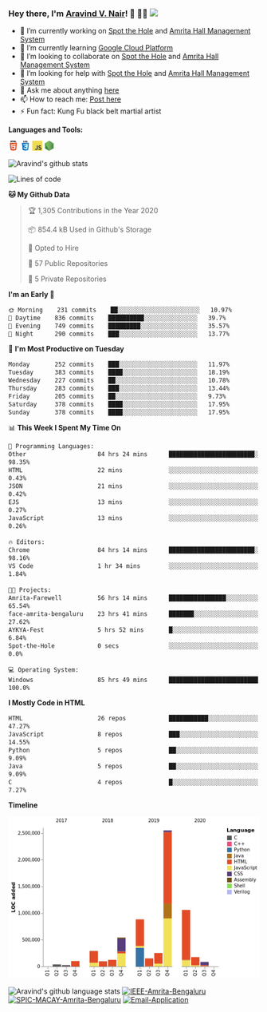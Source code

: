 ### Hey there, I'm [Aravind V. Nair](https://AravindVNair99.github.io)! 👋 👨‍💻 ![](https://komarev.com/ghpvc/?username=AravindVNair99&label=Views)

- 🔭 I’m currently working on [Spot the Hole](https://github.com/AravindVNair99/Spot-the-Hole) and [Amrita Hall Management System](https://github.com/AravindVNair99/Hall-Management-System)
- 🌱 I’m currently learning [Google Cloud Platform](https://cloud.google.com)
- 👯 I’m looking to collaborate on [Spot the Hole](https://github.com/AravindVNair99/Spot-the-Hole) and [Amrita Hall Management System](https://github.com/AravindVNair99/Hall-Management-System)
- 🤔 I’m looking for help with [Spot the Hole](https://github.com/AravindVNair99/Spot-the-Hole) and [Amrita Hall Management System](https://github.com/AravindVNair99/Hall-Management-System)
- 💬 Ask me about anything [here](https://github.com/AravindVNair99/AravindVNair99/issues)
- 📫 How to reach me: [Post here](https://github.com/AravindVNair99/AravindVNair99/issues)
- ⚡ Fun fact: Kung Fu black belt martial artist

**Languages and Tools:**

<code><img height="20px" src="https://raw.githubusercontent.com/github/explore/80688e429a7d4ef2fca1e82350fe8e3517d3494d/topics/html/html.png"></code>
<code><img height="20px" src="https://raw.githubusercontent.com/github/explore/80688e429a7d4ef2fca1e82350fe8e3517d3494d/topics/css/css.png"></code>
<code><img height="20px" src="https://raw.githubusercontent.com/github/explore/80688e429a7d4ef2fca1e82350fe8e3517d3494d/topics/javascript/javascript.png"></code>
<code><img height="20px" src="https://raw.githubusercontent.com/github/explore/80688e429a7d4ef2fca1e82350fe8e3517d3494d/topics/nodejs/nodejs.png"></code>

![Aravind's github stats](https://github-readme-stats.vercel.app/api?username=AravindVNair99&show_icons=true&include_all_commits=true&count_private=true)

<!--START_SECTION:waka-->
![Lines of code](https://img.shields.io/badge/From%20Hello%20World%20I%27ve%20Written-118.9%20million%20lines%20of%20code-blue)

**🐱 My Github Data** 

> 🏆 1,305 Contributions in the Year 2020
 > 
> 📦 854.4 kB Used in Github's Storage 
 > 
> 💼 Opted to Hire
 > 
> 📜 57 Public Repositories
 > 
> 🔑 5 Private Repositories 

**I'm an Early 🐤** 

```text
🌞 Morning    231 commits    ██░░░░░░░░░░░░░░░░░░░░░░░   10.97% 
🌆 Daytime    836 commits    ██████████░░░░░░░░░░░░░░░   39.7% 
🌃 Evening    749 commits    █████████░░░░░░░░░░░░░░░░   35.57% 
🌙 Night      290 commits    ███░░░░░░░░░░░░░░░░░░░░░░   13.77%

```
📅 **I'm Most Productive on Tuesday** 

```text
Monday       252 commits    ███░░░░░░░░░░░░░░░░░░░░░░   11.97% 
Tuesday      383 commits    ████░░░░░░░░░░░░░░░░░░░░░   18.19% 
Wednesday    227 commits    ██░░░░░░░░░░░░░░░░░░░░░░░   10.78% 
Thursday     283 commits    ███░░░░░░░░░░░░░░░░░░░░░░   13.44% 
Friday       205 commits    ██░░░░░░░░░░░░░░░░░░░░░░░   9.73% 
Saturday     378 commits    ████░░░░░░░░░░░░░░░░░░░░░   17.95% 
Sunday       378 commits    ████░░░░░░░░░░░░░░░░░░░░░   17.95%

```


📊 **This Week I Spent My Time On** 

```text
💬 Programming Languages: 
Other                    84 hrs 24 mins      ████████████████████████░   98.35% 
HTML                     22 mins             ░░░░░░░░░░░░░░░░░░░░░░░░░   0.43% 
JSON                     21 mins             ░░░░░░░░░░░░░░░░░░░░░░░░░   0.42% 
EJS                      13 mins             ░░░░░░░░░░░░░░░░░░░░░░░░░   0.27% 
JavaScript               13 mins             ░░░░░░░░░░░░░░░░░░░░░░░░░   0.26%

🔥 Editors: 
Chrome                   84 hrs 14 mins      ████████████████████████░   98.16% 
VS Code                  1 hr 34 mins        ░░░░░░░░░░░░░░░░░░░░░░░░░   1.84%

🐱‍💻 Projects: 
Amrita-Farewell          56 hrs 14 mins      ████████████████░░░░░░░░░   65.54% 
face-amrita-bengaluru    23 hrs 41 mins      ███████░░░░░░░░░░░░░░░░░░   27.62% 
AYKYA-Fest               5 hrs 52 mins       █░░░░░░░░░░░░░░░░░░░░░░░░   6.84% 
Spot-the-Hole            0 secs              ░░░░░░░░░░░░░░░░░░░░░░░░░   0.0%

💻 Operating System: 
Windows                  85 hrs 49 mins      █████████████████████████   100.0%

```

**I Mostly Code in HTML** 

```text
HTML                     26 repos            ███████████░░░░░░░░░░░░░░   47.27% 
JavaScript               8 repos             ███░░░░░░░░░░░░░░░░░░░░░░   14.55% 
Python                   5 repos             ██░░░░░░░░░░░░░░░░░░░░░░░   9.09% 
Java                     5 repos             ██░░░░░░░░░░░░░░░░░░░░░░░   9.09% 
C                        4 repos             █░░░░░░░░░░░░░░░░░░░░░░░░   7.27%

```


**Timeline**

![Chart not found](https://github.com/aravindvnair99/aravindvnair99/blob/master/charts/bar_graph.png) 


<!--END_SECTION:waka-->
![Aravind's github language stats](https://github-readme-stats.vercel.app/api/top-langs/?username=AravindVNair99&layout=compact)
[![IEEE-Amrita-Bengaluru](https://github-readme-stats.vercel.app/api/pin/?username=AravindVNair99&repo=IEEE-Amrita-Bengaluru)](https://github.com/AravindVNair99/IEEE-Amrita-Bengaluru)
[![SPIC-MACAY-Amrita-Bengaluru](https://github-readme-stats.vercel.app/api/pin/?username=AravindVNair99&repo=SPIC-MACAY-Amrita-Bengaluru)](https://github.com/AravindVNair99/SPIC-MACAY-Amrita-Bengaluru)
[![Email-Application](https://github-readme-stats.vercel.app/api/pin/?username=AravindVNair99&repo=Email-Application)](https://github.com/AravindVNair99/Email-Application)

<!--
<p align="center">
<a href="https://buymeacoffee.com/AravindVNair99" target="_blank"><img src="https://cdn.buymeacoffee.com/buttons/arial-blue.png" alt="Buy Aravind A Coffee" height="40" width="170" ></a>
</p>
-->
